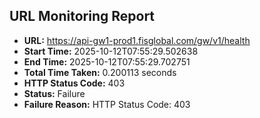 ## URL Monitoring Report

- **URL:** https://api-gw1-prod1.fisglobal.com/gw/v1/health
- **Start Time:** 2025-10-12T07:55:29.502638
- **End Time:** 2025-10-12T07:55:29.702751
- **Total Time Taken:** 0.200113 seconds
- **HTTP Status Code:** 403
- **Status:** Failure
- **Failure Reason:** HTTP Status Code: 403
